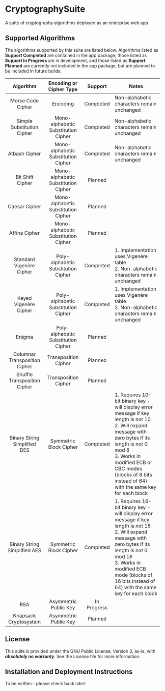 # CryptographySuite
A suite of cryptography algorithms deployed as an enterprise web app

## Supported Algorithms
The algorithms supported by this suite are listed below. Algorithms listed as **Support Completed** are contained in
the app package, those listed as **Support In Progress** are in development, and those listed as **Support Planned** 
are currently not included in the app package, but are planned to be included in future builds.

|            Algorithm            |       Encoding or Cipher Type       |   Support   | Notes                                                                                                                                                                                                                                                                   |
|:-------------------------------:|:-----------------------------------:|:-----------:|-------------------------------------------------------------------------------------------------------------------------------------------------------------------------------------------------------------------------------------------------------------------------|
|        Morse Code Cipher        |              Encoding               |  Completed  | Non-alphabetic characters remain unchanged                                                                                                                                                                                                                              |
|   Simple Substitution Cipher    | Mono-alphabetic Substitution Cipher |  Completed  | Non-alphabetic characters remain unchanged                                                                                                                                                                                                                              |
|          Atbash Cipher          | Mono-alphabetic Substitution Cipher |  Completed  | Non-alphabetic characters remain unchanged                                                                                                                                                                                                                              |
|        Bit Shift Cipher         | Mono-alphabetic Substitution Cipher |   Planned   |                                                                                                                                                                                                                                                                         |
|          Caesar Cipher          | Mono-alphabetic Substitution Cipher |   Planned   |                                                                                                                                                                                                                                                                         |
|          Affine Cipher          | Mono-alphabetic Substitution Cipher |   Planned   |                                                                                                                                                                                                                                                                         |
| Standard Vigen&egrave;re Cipher | Poly-alphabetic Substitution Cipher |  Completed  | 1. Implementation uses Vigen&egrave;re table<br/>2. Non-alphabetic characters remain unchanged                                                                                                                                                                          |
|  Keyed Vigen&egrave;re Cipher   | Poly-alphabetic Substitution Cipher |  Completed  | 1. Implementation uses Vigen&egrave;re table<br/>2. Non-alphabetic characters remain unchanged                                                                                                                                                                          |
|             Enigma              | Poly-alphabetic Substitution Cipher |   Planned   |                                                                                                                                                                                                                                                                         |
|  Columnar Transposition Cipher  |        Transposition Cipher         |   Planned   |                                                                                                                                                                                                                                                                         |
|  Shuffle Transposition Cipher   |        Transposition Cipher         |   Planned   |                                                                                                                                                                                                                                                                         |
|  Binary String Simplified DES   |       Symmetric Block Cipher        |  Completed  | 1. Requires 10-bit binary key - will display error message if key length is not 10<br/>2. Will expand message with zero bytes if its length is not  0 mod 8<br/>3. Works in modified ECB or CBC modes (blocks of 8 bits instead of 64) with the same key for each block |
|  Binary String Simplified AES   |       Symmetric Block Cipher        |  Completed  | 1. Requires 16-bit binary key - will display error message if key length is not 16<br/>2. Will expand message with zero bytes if its length is not 0 mod 16<br/>3. Works in modified ECB mode (blocks of 16 bits instead of 64) with the same key for each block        |
|               RSA               |        Asymmetric Public Key        | In Progress |                                                                                                                                                                                                                                                                         |
|     Knapsack Cryptosystem       |        Asymmetric Public Key        |   Planned   |                                                                                                                                                                                                                                                                         |
       
## License
This suite is provided under the GNU Public License, Version 3, as-is, with **_absolutely no warranty_**.
See the License file for more information.

## Installation and Deployment Instructions
To be written - please check back later!

